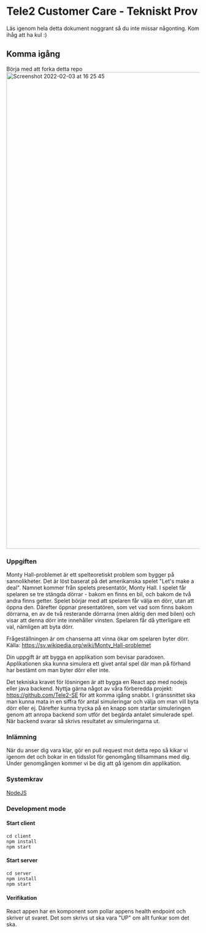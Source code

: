 # Tele2 Customer Care - Tekniskt Prov

Läs igenom hela detta dokument noggrant så du inte missar någonting. Kom ihåg att ha kul :)

## Komma igång

Börja med att forka detta repo
<img width="1243" alt="Screenshot 2022-02-03 at 16 25 45" src="https://user-images.githubusercontent.com/13869296/152373025-3eba1e91-8caf-4b38-bd39-bbca6502ca59.png">

### Uppgiften
Monty Hall-problemet är ett spelteoretiskt problem som bygger på sannolikheter. Det är löst baserat på det amerikanska spelet "Let's make a deal". Namnet kommer från spelets presentatör, Monty Hall.
I spelet får spelaren se tre stängda dörrar - bakom en finns en bil, och bakom de två andra finns getter. Spelet börjar med att spelaren får välja en dörr, utan att öppna den. Därefter öppnar presentatören, som vet vad som finns bakom dörrarna, en av de två resterande dörrarna (men aldrig den med bilen) och visar att denna dörr inte innehåller vinsten. Spelaren får då ytterligare ett val, nämligen att byta dörr.

Frågeställningen är om chanserna att vinna ökar om spelaren byter dörr. Källa: https://sv.wikipedia.org/wiki/Monty_Hall-problemet

Din uppgift är att bygga en applikation som bevisar paradoxen. Applikationen ska kunna simulera ett givet antal spel där man på förhand har bestämt om man byter dörr eller inte.

Det tekniska kravet för lösningen är att bygga en React app med nodejs eller java backend. Nyttja gärna något av våra förberedda projekt: https://github.com/Tele2-SE för att komma igång snabbt. I gränssnittet ska man kunna mata in en siffra för antal simuleringar och välja om man vill byta dörr eller ej. Därefter kunna trycka på en knapp som startar simuleringen genom att anropa backend som utför det begärda antalet simulerade spel. När backend svarar så skrivs resultatet av simuleringarna ut.

### Inlämning
När du anser dig vara klar, gör en pull request mot detta repo så kikar vi igenom det och bokar in en tidsslot för genomgång tillsammans med dig. Under genomgången kommer vi be dig att gå igenom din applikation.


### Systemkrav
[NodeJS](https://nodejs.org)


### Development mode
#### Start client
```
cd client
npm install
npm start
```

#### Start server
```
cd server
npm install
npm start
```

#### Verifikation
React appen har en komponent som pollar appens health endpoint och skriver ut svaret. Det som skrivs ut ska vara "UP" om allt funkar som det ska.
